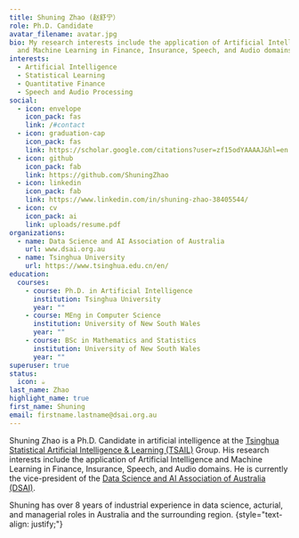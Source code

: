 ```yaml
---
title: Shuning Zhao (赵舒宁）
role: Ph.D. Candidate
avatar_filename: avatar.jpg
bio: My research interests include the application of Artificial Intelligence
  and Machine Learning in Finance, Insurance, Speech, and Audio domains.
interests:
  - Artificial Intelligence
  - Statistical Learning
  - Quantitative Finance
  - Speech and Audio Processing
social:
  - icon: envelope
    icon_pack: fas
    link: /#contact
  - icon: graduation-cap
    icon_pack: fas
    link: https://scholar.google.com/citations?user=zf15odYAAAAJ&hl=en
  - icon: github
    icon_pack: fab
    link: https://github.com/ShuningZhao
  - icon: linkedin
    icon_pack: fab
    link: https://www.linkedin.com/in/shuning-zhao-38405544/
  - icon: cv
    icon_pack: ai
    link: uploads/resume.pdf
organizations:
  - name: Data Science and AI Association of Australia
    url: www.dsai.org.au
  - name: Tsinghua University
    url: https://www.tsinghua.edu.cn/en/
education:
  courses:
    - course: Ph.D. in Artificial Intelligence
      institution: Tsinghua University
      year: ""
    - course: MEng in Computer Science
      institution: University of New South Wales
      year: ""
    - course: BSc in Mathematics and Statistics
      institution: University of New South Wales
      year: ""
superuser: true
status:
  icon: ☕️
last_name: Zhao
highlight_name: true
first_name: Shuning
email: firstname.lastname@dsai.org.au
---
```

Shuning Zhao is a Ph.D. Candidate in artificial intelligence at the [Tsinghua Statistical Artificial Intelligence & Learning (TSAIL)](https://ml.cs.tsinghua.edu.cn/) Group. His research interests include the application of Artificial Intelligence and Machine Learning in Finance, Insurance, Speech, and Audio domains. He is currently the vice-president of the [Data Science and AI Association of Australia (DSAI)](www.dsai.org.au).

Shuning has over 8 years of industrial experience in data science, acturial, and managerial roles in Australia and the surrounding region.
{style="text-align: justify;"}